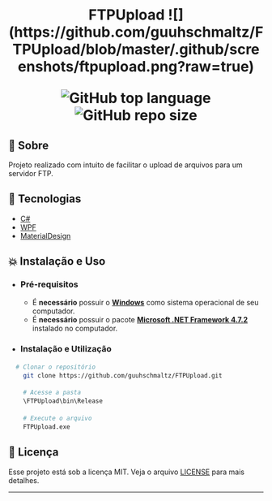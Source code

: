 <h1 align="center"> FTPUpload
![](https://github.com/guuhschmaltz/FTPUpload/blob/master/.github/screenshots/ftpupload.png?raw=true)

![GitHub top language](https://img.shields.io/github/languages/top/guuhschmaltz/FTPUpload)
![GitHub repo size](https://img.shields.io/github/repo-size/guuhschmaltz/FTPUpload) 

</h1>

## :book: Sobre
Projeto realizado com intuito de facilitar o upload de arquivos para um servidor FTP.

## :rocket: Tecnologias

-  [C#](https://docs.microsoft.com/pt-br/dotnet/csharp/)
-  [WPF](https://docs.microsoft.com/en-us/dotnet/framework/wpf/)
-  [MaterialDesign](http://materialdesigninxaml.net/)

## :boom:  Instalação e Uso

- ### **Pré-requisitos**

  - É **necessário** possuir o **[Windows](https://www.microsoft.com/pt-br/windows/)** como sistema operacional de seu computador.
  - É **necessário** possuir o pacote **[Microsoft .NET Framework 4.7.2](https://support.microsoft.com/pt-br/help/4054530/microsoft-net-framework-4-7-2-offline-installer-for-windows)** instalado no computador.
  
  


- ### **Instalação e Utilização**

```sh
  # Clonar o repositório
    git clone https://github.com/guuhschmaltz/FTPUpload.git

    # Acesse a pasta
    \FTPUpload\bin\Release

    # Execute o arquivo
    FTPUpload.exe

```


## :memo: Licença

Esse projeto está sob a licença MIT. Veja o arquivo [LICENSE](LICENSE.md) para mais detalhes.

---



